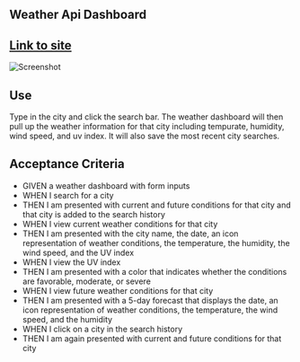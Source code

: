 ## Weather Api Dashboard

## [Link to site](https://nhaninasser.github.io/scaling-weather/) 

![Screenshot](https://user-images.githubusercontent.com/93559764/148704471-74fac801-3af9-46ba-84e8-cdd3f4a8a031.png)

## Use
Type in the city and click the search bar. The weather dashboard will then pull up the weather information for that city including tempurate, humidity, wind speed, and uv index. It will also save the most recent city searches.


## Acceptance Criteria

* GIVEN a weather dashboard with form inputs
* WHEN I search for a city
* THEN I am presented with current and future conditions for that city and that city is added to the search history
* WHEN I view current weather conditions for that city
* THEN I am presented with the city name, the date, an icon representation of weather conditions, the temperature, the humidity, the wind speed, and the UV index
* WHEN I view the UV index
* THEN I am presented with a color that indicates whether the conditions are favorable, moderate, or severe
* WHEN I view future weather conditions for that city
* THEN I am presented with a 5-day forecast that displays the date, an icon representation of weather conditions, the temperature, the wind speed, and the humidity
* WHEN I click on a city in the search history
* THEN I am again presented with current and future conditions for that city
